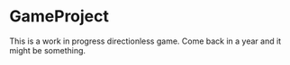 # GameProject
This is a work in progress directionless game. Come back in a year and it might be something.
